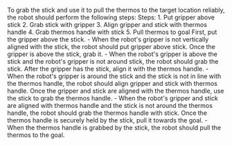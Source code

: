 To grab the stick and use it to pull the thermos to the target location reliably, the robot should perform the following steps:
    Steps:  1. Put gripper above stick  2. Grab stick with gripper  3. Align gripper and stick with thermos handle  4. Grab thermos handle with stick  5. Pull thermos to goal
    First, put the gripper above the stick.
    - When the robot's gripper is not vertically aligned with the stick, the robot should put gripper above stick.
    Once the gripper is above the stick, grab it.
    - When the robot's gripper is above the stick and the robot's gripper is not around stick, the robot should grab the stick.
    After the gripper has the stick, align it with the thermos handle.
    - When the robot's gripper is around the stick and the stick is not in line with the thermos handle, the robot should align gripper and stick with thermos handle.
    Once the gripper and stick are aligned with the thermos handle, use the stick to grab the thermos handle.
    - When the robot's gripper and stick are aligned with thermos handle and the stick is not around the thermos handle, the robot should grab the thermos handle with stick.
    Once the thermos handle is securely held by the stick, pull it towards the goal.
    - When the thermos handle is grabbed by the stick, the robot should pull the thermos to the goal.